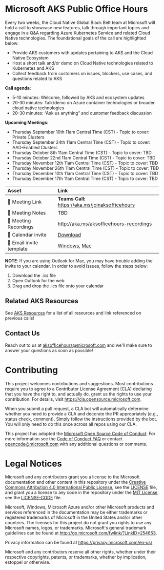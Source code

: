 # Microsoft AKS Public Office Hours

Every two weeks, the Cloud Native Global Black Belt team at Microsoft will hold a call to showcase new features, talk through important topics and engage in a Q&A regarding Azure Kubernetes Service and related Cloud Native technologies. The foundational goals of the call are highlighted below: 
- Provide AKS customers with updates pertaining to AKS and the Cloud Native Ecosystem 
- Host a short talk and/or demo on Cloud Native technologies related to Kubernetes and AKS 
- Collect feedback from customers on issues, blockers, use cases, and questions related to AKS 

**Call agenda**: 
- 5-10 minutes: Welcome, followed by AKS and ecosystem updates 
- 20-30 minutes: Talk/demo on Azure container technologies or broader cloud native technologies 
- 20-30 minutes: “Ask us anything” and customer feedback discussion

**Upcoming Meetings**:
- Thursday September 10th 11am Central Time (CST) - Topic to cover: Private Clusters 
- Thursday September 24th 11am Central Time (CST) - Topic to cover: AAD-Enabled Clusters
- Thursday October 8th 11am Central Time (CST) - Topic to cover: TBD
- Thursday October 22nd 11am Central Time (CST) - Topic to cover: TBD
- Thursday November 12th 11am Central Time (CST) - Topic to cover: TBD
- Thursday November 26th 11am Central Time (CST) - Topic to cover: TBD
- Thursday December 10th 11am Central Time (CST) - Topic to cover: TBD
- Thursday December 17th 11am Central Time (CST) - Topic to cover: TBD


| Asset | Link        |
|:-----------|:------------|
| 🔗 Meeting Link | **Teams Call:** https://aka.ms/joinaksofficehours
| 📝 Meeting Notes | TBD
| 🎥 Meeting Recordings | http://aka.ms/aksofficehours-recordings
| :calendar: Calendar invite | [Download](https://aksofficehours.blob.core.windows.net/calendar-invites/Microsoft%20AKS%20Public%20Office%20Hours.ics?sp=r&st=2020-09-08T19:49:44Z&se=2020-12-19T04:49:44Z&spr=https&sv=2019-12-12&sr=b&sig=nuPRk8wb9m89TNQv0qVuzAv6LgCGAFhskq8o7vyOTlE%3D)
| :email: Email invite template | [Windows](https://aksofficehours.blob.core.windows.net/calendar-invites/You're%20invited%20to%20AKS%20Public%20Office%20Hours!%20.msg?sp=r&st=2020-09-09T18:20:39Z&se=2020-12-18T03:20:39Z&spr=https&sv=2019-12-12&sr=b&sig=L1ioJlRP26Qyk4iLMSAqbFWmKICvvZYtjlahyNHvUXU%3D), [Mac](https://aksofficehours.blob.core.windows.net/calendar-invites/You're%20invited%20to%20AKS%20Public%20Office%20Hours!%20.emltpl?sp=r&st=2020-09-09T19:01:35Z&se=2020-12-18T04:01:35Z&spr=https&sv=2019-12-12&sr=b&sig=wu92EHA%2Bf%2Ff2pFadMqOHdon7NM%2Fm8Mj7alXmVJRSjPo%3D)

**NOTE**: If you are using Outlook for Mac, you may have trouble adding the invite to your calendar. In order to avoid issues, follow the steps below: 
1. Download the .ics file 
2. Open Outlook for the web 
3. Drag and drop the .ics file onto your calendar 

## Related AKS Resources

See [AKS Resources](https://github.com/Azure/aks-gbb-officehours/blob/main/Resources.md) for a list of all resources and link referenced on previous calls! 

## Contact Us
Reach out to us at aksofficehours@microsoft.com and we'll make sure to answer your questions as soon as possible!

# Contributing

This project welcomes contributions and suggestions.  Most contributions require you to agree to a
Contributor License Agreement (CLA) declaring that you have the right to, and actually do, grant us
the rights to use your contribution. For details, visit https://cla.opensource.microsoft.com.

When you submit a pull request, a CLA bot will automatically determine whether you need to provide
a CLA and decorate the PR appropriately (e.g., status check, comment). Simply follow the instructions
provided by the bot. You will only need to do this once across all repos using our CLA.

This project has adopted the [Microsoft Open Source Code of Conduct](https://opensource.microsoft.com/codeofconduct/).
For more information see the [Code of Conduct FAQ](https://opensource.microsoft.com/codeofconduct/faq/) or
contact [opencode@microsoft.com](mailto:opencode@microsoft.com) with any additional questions or comments.

# Legal Notices

Microsoft and any contributors grant you a license to the Microsoft documentation and other content
in this repository under the [Creative Commons Attribution 4.0 International Public License](https://creativecommons.org/licenses/by/4.0/legalcode),
see the [LICENSE](LICENSE) file, and grant you a license to any code in the repository under the [MIT License](https://opensource.org/licenses/MIT), see the
[LICENSE-CODE](LICENSE-CODE) file.

Microsoft, Windows, Microsoft Azure and/or other Microsoft products and services referenced in the documentation
may be either trademarks or registered trademarks of Microsoft in the United States and/or other countries.
The licenses for this project do not grant you rights to use any Microsoft names, logos, or trademarks.
Microsoft's general trademark guidelines can be found at http://go.microsoft.com/fwlink/?LinkID=254653.

Privacy information can be found at https://privacy.microsoft.com/en-us/

Microsoft and any contributors reserve all other rights, whether under their respective copyrights, patents,
or trademarks, whether by implication, estoppel or otherwise.
